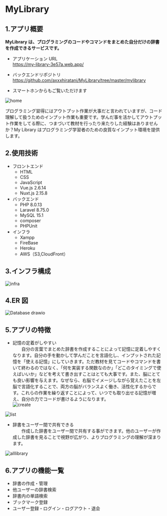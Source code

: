 # MyLibrary

## 1.アプリ概要

**MyLibrary は、プログラミングのコードやコマンドをまとめた自分だけの辞書を作成できるサービスです。**

- アプリケーション URL  
  https://my-library-3e57a.web.app/

- バックエンドリポジトリ  
  https://github.com/axxxhiratani/MyLibrary/tree/master/mylibrary

- スマートホンからもご覧いただけます

![home](https://user-images.githubusercontent.com/91531795/146631267-2c8079de-c79b-4c60-9352-c9d7bc6fe95b.png)

プログラミング習得にはアウトプット作業が大事だと言われていますが、コード理解して扱うためのインプット作業も重要です。学んだ事を活かしてアウトプット作業をしてる際に、つまづいて教材を行ったり来たりした経験はありませんか？My Library はプログラミング学習者のための良質なインプット環境を提供します。

## 2.使用技術

- フロントエンド
  - HTML
  - CSS
  - JavaScript
  - Vue.js 2.6.14
  - Nuxt.js 2.15.8
- バックエンド
  - PHP 8.0.13
  - Laravel 8.75.0
  - MySQL 15.1
  - composer
  - PHPUnit
- インフラ
  - Xampp
  - FireBase
  - Heroku
  - AWS（S3,CloudFront）

## 3.インフラ構成

![infra](https://user-images.githubusercontent.com/91531795/146634939-ff7dbb44-425c-45cf-a4f8-e0512f5790c7.png)

## 4.ER 図

![Database drawio](https://user-images.githubusercontent.com/91531795/146883057-514adaca-75cb-4ad3-9f87-f879b8838166.png)

## 5.アプリの特徴

- 記憶の定着がしやすい  
  　　自分の言葉でまとめた辞書を作成することによって記憶に定着しやすくなります。自分の手を動かして学んだことを言語化し、インプットされた記憶を「使える記憶」にしていきます。ただ教材を見てコードやコマンドを書いて終わるのではなく、「何を実装する関数なのか」「どこのタイミングで使えばいいか」などを考えて書き出すことはとても大事です。また、脳にとても良い影響を与えます。なぜなら、右脳でイメージしながら覚えたことを左脳で言語化することで、両方の脳がバランスよく働き、活性化するからです。これらの作業を繰り返すことによって、いつでも取り出せる記憶が増え、自分の力でコードが書けるようになります。  
   ![create](https://user-images.githubusercontent.com/91531795/146631282-2ace7516-d28c-4bae-8319-4413e2d56110.png)

![list](https://user-images.githubusercontent.com/91531795/146631284-8c7811ef-3794-4e7d-8e25-05ed491e91d6.png)

- 辞書をユーザー間で共有できる  
  　　作成した辞書をユーザー間で共有する事ができます。他のユーザーが作成した辞書を見ることで視野が広がり、よりプログラミングの理解が深まります。

![alllibrary](https://user-images.githubusercontent.com/91531795/146636025-15f0b0cf-327c-464b-84b4-09c48ec74cb7.png)

## 6.アプリの機能一覧

- 辞書の作成・管理
- 他ユーザーの辞書検索
- 辞書内の単語検索
- ブックマーク登録
- ユーザー登録・ログイン・ログアウト・退会
